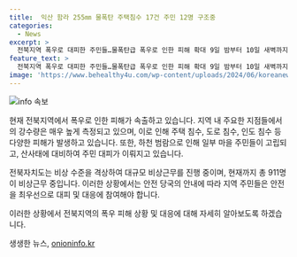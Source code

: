 ```yaml
---
title:  익산 함라 255㎜ 물폭탄 주택침수 17건 주민 12명 구조중
categories:
  - News
excerpt: >
  전북지역 폭우로 대피한 주민들…물폭탄급 폭우로 인한 피해 확대 9일 밤부터 10일 새벽까지 전북지역에 강한 폭우가 쏟아져 침수 피해와 산사태 우려가 속출했다. 익산을 비롯한 다양한 지역에서 폭우로 인한 피해가 발생하고 있으며, 유관 기관들은 비상근무체제를 유지하고 있다. 특히 완주에서는 하천이 범람하여 주민들이 고립되었고, 산사태에 대비한 주민 대피도 이뤄지고 있다. 현재까지 접수된 피해는 주택침수 17건, 도로침수 16건, 토사유출 3건 등으로 확인되었으며, 농작물 침수 피해도 발생하고 있다.
feature_text: >
  전북지역 폭우로 대피한 주민들…물폭탄급 폭우로 인한 피해 확대 9일 밤부터 10일 새벽까지 전북지역에 강한 폭우가 쏟아져 침수 피해와 산사태 우려가 속출했다. 익산을 비롯한 다양한 지역에서 폭우로 인한 피해가 발생하고 있으며, 유관 기관들은 비상근무체제를 유지하고 있다. 특히 완주에서는 하천이 범람하여 주민들이 고립되었고, 산사태에 대비한 주민 대피도 이뤄지고 있다. 현재까지 접수된 피해는 주택침수 17건, 도로침수 16건, 토사유출 3건 등으로 확인되었으며, 농작물 침수 피해도 발생하고 있다.
image: 'https://www.behealthy4u.com/wp-content/uploads/2024/06/koreanews.jpg'
---
```


<p><img src="https://www.behealthy4u.com/wp-content/uploads/2024/06/koreanews.jpg" alt="info 속보" /></p>

<p>현재 전북지역에서 폭우로 인한 피해가 속출하고 있습니다. 지역 내 주요한 지점들에서의 강수량은 매우 높게 측정되고 있으며, 이로 인해 주택 침수, 도로 침수, 인도 침수 등 다양한 피해가 발생하고 있습니다. 또한, 하천 범람으로 인해 일부 마을 주민들이 고립되고, 산사태에 대비하여 주민 대피가 이뤄지고 있습니다.</p>

<p>전북자치도는 비상 수준을 격상하여 대규모 비상근무를 진행 중이며, 현재까지 총 911명이 비상근무 중입니다. 이러한 상황에서는 안전 당국의 안내에 따라 지역 주민들은 안전을 최우선으로 대피 및 대응에 참여해야 합니다.</p>

<p>이러한 상황에서 전북지역의 폭우 피해 상황 및 대응에 대해 자세히 알아보도록 하겠습니다.</p>
생생한 뉴스, <a href="https://onioninfo.kr" rel="dofollow">onioninfo.kr</a>


